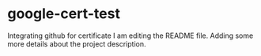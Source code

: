 # google-cert-test
Integrating github for certificate
I am editing the README file. Adding some more details about the project description.
